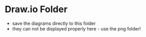 # Draw.io Folder
- save the diagrams directly to this folder
- they can not be displayed properly here - use the png folder!
